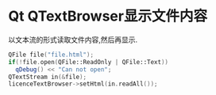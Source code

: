 # Qt QTextBrowser显示文件内容

以文本流的形式读取文件内容,然后再显示.

```C++
QFile file("file.html");
if(!file.open(QFile::ReadOnly | QFile::Text))
  qDebug() << "Can not open";
QTextStream in(&file);
licenceTextBrowser->setHtml(in.readAll()); 
```




